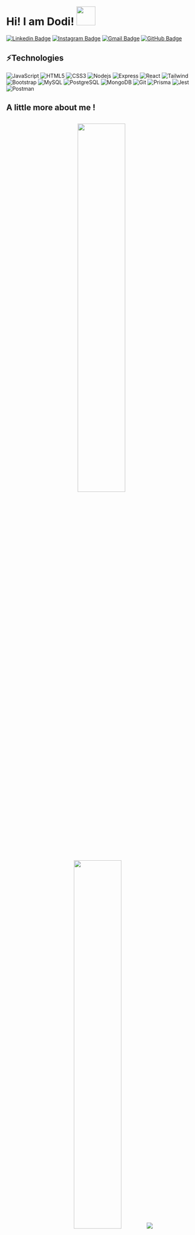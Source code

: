<h1>
Hi! I am Dodi! 
<img src="https://media.giphy.com/media/mGcNjsfWAjY5AEZNw6/giphy.gif" width="50">
</h1>

[![Linkedin Badge](https://img.shields.io/badge/-LinkedIn-blue?style=flat-square&logo=Linkedin&logoColor=white&link=https://www.linkedin.com/in/dodi-wahyu/)](https://www.linkedin.com/in/dodi-wahyu/)
[![Instagram Badge](https://img.shields.io/badge/-Instagram-purple?style=flat-square&logo=instagram&logoColor=white&link=https://instagram.com/dxdiwp/)](https://instagram.com/dxdiwp)
[![Gmail Badge](https://img.shields.io/badge/-Gmail-c14438?style=flat-square&logo=Gmail&logoColor=white&link=mailto:kanna6501@gmail.com)](mailto:dodiwahyu28@gmail.com)
[![GitHub Badge](https://img.shields.io/github/followers/dxdiwp?label=follow&style=social)](https://github.com/dxdiwp)

<h2>⚡Technologies</h2>

<!-- ![TypeScript](https://img.shields.io/badge/-TypeScript-007ACC?style=flat-square&logo=typescript) -->

![JavaScript](https://img.shields.io/badge/-JavaScript-black?style=flat-square&logo=javascript)
![HTML5](https://img.shields.io/badge/-HTML5-E34F26?style=flat-square&logo=html5&logoColor=white)
![CSS3](https://img.shields.io/badge/-CSS3-1572B6?style=flat-square&logo=css3)
![Nodejs](https://img.shields.io/badge/-Nodejs-black?style=flat-square&logo=Node.js)
![Express](https://img.shields.io/badge/-Express-black?style=flat-square&logo=Express)
![React](https://img.shields.io/badge/-React-black?style=flat-square&logo=react)
![Tailwind](https://img.shields.io/badge/-Tailwind-black?style=flat-square&logo=tailwindcss)
![Bootstrap](https://img.shields.io/badge/-Bootstrap-563D7C?style=flat-square&logo=bootstrap)
![MySQL](https://img.shields.io/badge/-MySQL-black?style=flat-square&logo=mysql)
![PostgreSQL](https://img.shields.io/badge/-PostgreSQL-336791?style=flat-square&logo=postgresql)
![MongoDB](https://img.shields.io/badge/-MongoDB-black?style=flat-square&logo=mongodb)
![Git](https://img.shields.io/badge/-Git-black?style=flat-square&logo=git)
![Prisma](https://img.shields.io/badge/-Prisma-2D9CDB?style=flat-square&logo=Prisma)
![Jest](https://img.shields.io/badge/-Jest-8A3FFC?style=flat-square&logo=Jest)
![Postman](https://img.shields.io/badge/-Postman-black?style=flat-square&logo=postman)

<h2> A little more about me ! <h2/>
<p align="center">

   <p align="center">
  <img height="50%" width="auto" src ="https://github-readme-stats.vercel.app/api?username=dxdiwp&show_icons=true&count_private=true&theme=dark&hide_border=true&hide_contribs=true&bg_color=00000000">
  <img height="50%" width="auto" src ="https://github-readme-stats.vercel.app/api/top-langs/?username=dxdiwp&layout=compact&hide_border=true&theme=dark&bg_color=00000000&langs_count=6&count_private=true&hide=jupyter%20notebook,tex,css">
  <img src ="https://github-readme-streak-stats.herokuapp.com?user=dxdiwp&theme=dark&hide_border=true&background=FFFFFF00">
  <!-- <br>
  <br>
  <a href="https://www.buymeacoffee.com/"> <img align="center" src="https://cdn.buymeacoffee.com/buttons/v2/default-orange.png" height="50" width="210" alt="aveek.saha" /></a>
</p> -->

![Visitor Badge](https://visitor-badge.laobi.icu/badge?page_id=dxdiwp.dxdiwp)
</p>
